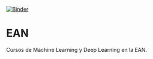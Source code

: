 [![Binder](https://mybinder.org/badge_logo.svg)](https://mybinder.org/v2/gh/github/repo/master)
# EAN
Cursos de Machine Learning y Deep Learning en la EAN.
